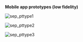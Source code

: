 **Mobile app prototypes (low fidelity)**

![sep_pttype1](uploads/5d231d8400d747fd71c011488039aeba/sep_pttype1.jpg)

![sep_pttype2](uploads/439d0d5243222acecbeeb9b3f604a3de/sep_pttype2.jpg)

![sep_pttype3](uploads/402d05ab0b3dee7513871fce52cc31ba/sep_pttype3.jpg)